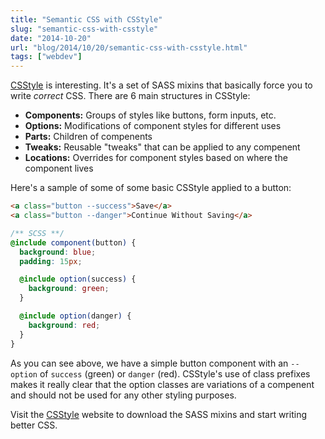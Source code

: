 ```yaml
---
title: "Semantic CSS with CSStyle"
slug: "semantic-css-with-csstyle"
date: "2014-10-20"
url: "blog/2014/10/20/semantic-css-with-csstyle.html"
tags: ["webdev"]
---
```



[CSStyle](https://www.csstyle.io/) is interesting. It's a set of SASS mixins that
basically force you to write *correct* CSS. There are 6 main structures in
CSStyle:

- **Components:** Groups of styles like buttons, form inputs, etc.
- **Options:** Modifications of component styles for different uses
- **Parts:** Children of compenents
- **Tweaks:** Reusable "tweaks" that can be applied to any compenent
- **Locations:** Overrides for component styles based on where the component lives

Here's a sample of some of some basic CSStyle applied to a button:

```html
<a class="button --success">Save</a>
<a class="button --danger">Continue Without Saving</a>
```

```scss
/** SCSS **/
@include component(button) {
  background: blue;
  padding: 15px;

  @include option(success) {
    background: green;
  }

  @include option(danger) {
    background: red;
  }
}
```

As you can see above, we have a simple button component with an
`--option` of `success` (green) or `danger` (red). CSStyle's use of class
prefixes makes it really clear that the option classes are variations of a compenent
and should not be used for any other styling purposes.

Visit the [CSStyle](https://www.csstyle.io/) website to download the SASS mixins
and start writing better CSS.

